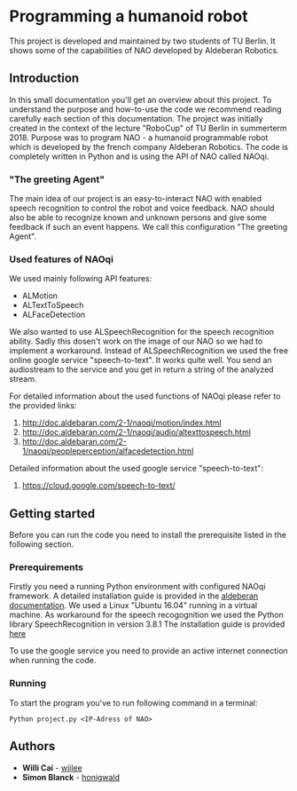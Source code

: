 # Programming a humanoid robot
This project is developed and maintained by two students of TU Berlin. 
It shows some of the capabilities of NAO developed by Aldeberan Robotics.

## Introduction
In this small documentation you'll get an overview about this project. 
To understand the purpose and how-to-use the code we recommend reading carefully each section of this documentation. 
The project was initially created in the context of the lecture "RoboCup" of TU Berlin in summerterm 2018. 
Purpose was to program NAO - a humanoid programmable robot which is developed by the french company Aldeberan Robotics. 
The code is completely written in Python and is using the API of NAO called NAOqi.

### "The greeting Agent"
The main idea of our project is an easy-to-interact NAO with enabled speech recognition to control the robot and voice feedback. 
NAO should also be able to recognize known and unknown persons and give some feedback if such an event happens.
We call this configuration "The greeting Agent".

### Used features of NAOqi
We used mainly following API features:
- ALMotion
- ALTextToSpeech
- ALFaceDetection

We also wanted to use ALSpeechRecognition for the speech recognition ability.
Sadly this dosen't work on the image of our NAO so we had to implement a workaround.
Instead of ALSpeechRecognition we used the free online google service "speech-to-text".
It works quite well. You send an audiostream to the service and you get in return a string of the analyzed stream. 

For detailed information about the used functions of NAOqi please refer to the provided links:
1. http://doc.aldebaran.com/2-1/naoqi/motion/index.html
2. http://doc.aldebaran.com/2-1/naoqi/audio/altexttospeech.html
3. http://doc.aldebaran.com/2-1/naoqi/peopleperception/alfacedetection.html

Detailed information about the used google service "speech-to-text":
1. https://cloud.google.com/speech-to-text/

## Getting started
Before you can run the code you need to install the prerequisite listed in the following section.

### Prerequirements
Firstly you need a running Python environment with configured NAOqi framework. A detailed installation guide is provided in the [aldeberan documentation](http://doc.aldebaran.com/2-1/dev/python/install_guide.html). We used a Linux "Ubuntu 16.04" running in a virtual machine.
As workaround for the speech recogognition we used the Python library SpeechRecognition in version 3.8.1
The installation guide is provided [here](https://pypi.org/project/SpeechRecognition/)

To use the google service you need to provide an active internet connection when running the code.

### Running 
To start the program you've to run following command in a terminal:
```
Python project.py <IP-Adress of NAO>
```

## Authors
* **Willi Cai** - [wiilee](https://github.com/wiilee)
* **Simon Blanck** - [honigwald](https://github.com/honigwald)

